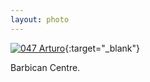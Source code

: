 ```yaml
---
layout: photo
---
```


[![047 Arturo](https://c1.staticflickr.com/1/409/20445815731_bd7d25ce60_c.jpg)](https://www.flickr.com/photos/131440297@N08/20445815731/){:target="_blank"}

Barbican Centre.
